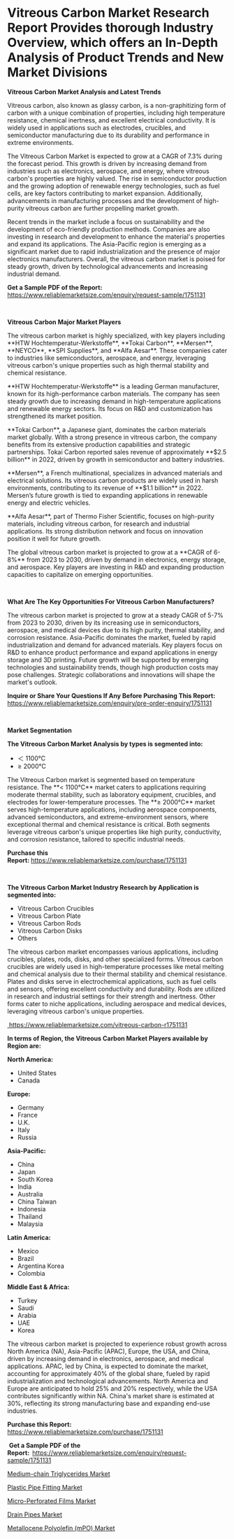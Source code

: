 <p><h1>Vitreous Carbon Market Research Report Provides thorough Industry Overview, which offers an In-Depth Analysis of Product Trends and New Market Divisions</h1></p><p><strong>Vitreous Carbon Market Analysis and Latest Trends</strong></p>
<p><p>Vitreous carbon, also known as glassy carbon, is a non-graphitizing form of carbon with a unique combination of properties, including high temperature resistance, chemical inertness, and excellent electrical conductivity. It is widely used in applications such as electrodes, crucibles, and semiconductor manufacturing due to its durability and performance in extreme environments.</p><p>The Vitreous Carbon Market is expected to grow at a CAGR of 7.3% during the forecast period. This growth is driven by increasing demand from industries such as electronics, aerospace, and energy, where vitreous carbon's properties are highly valued. The rise in semiconductor production and the growing adoption of renewable energy technologies, such as fuel cells, are key factors contributing to market expansion. Additionally, advancements in manufacturing processes and the development of high-purity vitreous carbon are further propelling market growth.</p><p>Recent trends in the market include a focus on sustainability and the development of eco-friendly production methods. Companies are also investing in research and development to enhance the material's properties and expand its applications. The Asia-Pacific region is emerging as a significant market due to rapid industrialization and the presence of major electronics manufacturers. Overall, the vitreous carbon market is poised for steady growth, driven by technological advancements and increasing industrial demand.</p></p>
<p><strong>Get a Sample PDF of the Report:&nbsp;</strong> <a href="https://www.reliablemarketsize.com/enquiry/request-sample/1751131?utm_campaign=1832&utm_medium=2&utm_source=Github&utm_content=ia&utm_term=26012025&utm_id=vitreous-carbon">https://www.reliablemarketsize.com/enquiry/request-sample/1751131</a></p>
<p>&nbsp;</p>
<p><strong>Vitreous Carbon Major Market Players</strong></p>
<p><p>The vitreous carbon market is highly specialized, with key players including **HTW Hochtemperatur-Werkstoffe**, **Tokai Carbon**, **Mersen**, **NEYCO**, **SPI Supplies**, and **Alfa Aesar**. These companies cater to industries like semiconductors, aerospace, and energy, leveraging vitreous carbon's unique properties such as high thermal stability and chemical resistance.</p><p>**HTW Hochtemperatur-Werkstoffe** is a leading German manufacturer, known for its high-performance carbon materials. The company has seen steady growth due to increasing demand in high-temperature applications and renewable energy sectors. Its focus on R&D and customization has strengthened its market position.</p><p>**Tokai Carbon**, a Japanese giant, dominates the carbon materials market globally. With a strong presence in vitreous carbon, the company benefits from its extensive production capabilities and strategic partnerships. Tokai Carbon reported sales revenue of approximately **$2.5 billion** in 2022, driven by growth in semiconductor and battery industries.</p><p>**Mersen**, a French multinational, specializes in advanced materials and electrical solutions. Its vitreous carbon products are widely used in harsh environments, contributing to its revenue of **$1.1 billion** in 2022. Mersen’s future growth is tied to expanding applications in renewable energy and electric vehicles.</p><p>**Alfa Aesar**, part of Thermo Fisher Scientific, focuses on high-purity materials, including vitreous carbon, for research and industrial applications. Its strong distribution network and focus on innovation position it well for future growth.</p><p>The global vitreous carbon market is projected to grow at a **CAGR of 6-8%** from 2023 to 2030, driven by demand in electronics, energy storage, and aerospace. Key players are investing in R&D and expanding production capacities to capitalize on emerging opportunities.</p></p>
<p>&nbsp;</p>
<p><strong>What Are The Key Opportunities For Vitreous Carbon Manufacturers?</strong></p>
<p><p>The vitreous carbon market is projected to grow at a steady CAGR of 5-7% from 2023 to 2030, driven by its increasing use in semiconductors, aerospace, and medical devices due to its high purity, thermal stability, and corrosion resistance. Asia-Pacific dominates the market, fueled by rapid industrialization and demand for advanced materials. Key players focus on R&D to enhance product performance and expand applications in energy storage and 3D printing. Future growth will be supported by emerging technologies and sustainability trends, though high production costs may pose challenges. Strategic collaborations and innovations will shape the market's outlook.</p></p>
<p><strong>Inquire or Share Your Questions If Any Before Purchasing This Report:</strong> <a href="https://www.reliablemarketsize.com/enquiry/pre-order-enquiry/1751131?utm_campaign=1832&utm_medium=2&utm_source=Github&utm_content=ia&utm_term=26012025&utm_id=vitreous-carbon">https://www.reliablemarketsize.com/enquiry/pre-order-enquiry/1751131</a></p>
<p>&nbsp;</p>
<p><strong>Market Segmentation</strong></p>
<p><strong>The Vitreous Carbon Market Analysis by types is segmented into:</strong></p>
<p><ul><li>＜ 1100°C</li><li>≥ 2000°C</li></ul></p>
<p><p>The Vitreous Carbon market is segmented based on temperature resistance. The **< 1100°C** market caters to applications requiring moderate thermal stability, such as laboratory equipment, crucibles, and electrodes for lower-temperature processes. The **≥ 2000°C** market serves high-temperature applications, including aerospace components, advanced semiconductors, and extreme-environment sensors, where exceptional thermal and chemical resistance is critical. Both segments leverage vitreous carbon's unique properties like high purity, conductivity, and corrosion resistance, tailored to specific industrial needs.</p></p>
<p><strong>Purchase this Report:&nbsp;</strong><a href="https://www.reliablemarketsize.com/purchase/1751131?utm_campaign=1832&utm_medium=2&utm_source=Github&utm_content=ia&utm_term=26012025&utm_id=vitreous-carbon">https://www.reliablemarketsize.com/purchase/1751131</a></p>
<p>&nbsp;</p>
<p><strong>The Vitreous Carbon Market Industry Research by Application is segmented into:</strong></p>
<p><ul><li>Vitreous Carbon Crucibles</li><li>Vitreous Carbon Plate</li><li>Vitreous Carbon Rods</li><li>Vitreous Carbon Disks</li><li>Others</li></ul></p>
<p><p>The vitreous carbon market encompasses various applications, including crucibles, plates, rods, disks, and other specialized forms. Vitreous carbon crucibles are widely used in high-temperature processes like metal melting and chemical analysis due to their thermal stability and chemical resistance. Plates and disks serve in electrochemical applications, such as fuel cells and sensors, offering excellent conductivity and durability. Rods are utilized in research and industrial settings for their strength and inertness. Other forms cater to niche applications, including aerospace and medical devices, leveraging vitreous carbon's unique properties.</p></p>
<p><a href="https://www.reliablemarketsize.com/vitreous-carbon-r1751131?utm_campaign=1832&utm_medium=2&utm_source=Github&utm_content=ia&utm_term=26012025&utm_id=vitreous-carbon">&nbsp;https://www.reliablemarketsize.com/vitreous-carbon-r1751131</a></p>
<p><strong>In terms of Region, the Vitreous Carbon Market Players available by Region are:</strong></p>
<p>
    <p> <strong> North America: </strong>
        <ul>
            <li>United States</li>
            <li>Canada</li>
        </ul>
        </p> 
    <p> <strong> Europe: </strong>
        <ul>
            <li>Germany</li>
            <li>France</li>
            <li>U.K.</li>
            <li>Italy</li>
            <li>Russia</li>
        </ul>
        </p> 
    <p> <strong> Asia-Pacific: </strong>
        <ul>
            <li>China</li>
            <li>Japan</li>
            <li>South Korea</li>
            <li>India</li>
            <li>Australia</li>
            <li>China Taiwan</li>
            <li>Indonesia</li>
            <li>Thailand</li>
            <li>Malaysia</li>
        </ul>
        </p> 
    <p> <strong> Latin America: </strong>
        <ul>
            <li>Mexico</li>
            <li>Brazil</li>
            <li>Argentina Korea</li>
            <li>Colombia</li>
        </ul>
        </p> 
    <p> <strong> Middle East & Africa: </strong>
        <ul>
            <li>Turkey</li>
            <li>Saudi</li>
            <li>Arabia</li>
            <li>UAE</li>
            <li>Korea</li>
        </ul>
    </p>
    </p>
<p><p>The vitreous carbon market is projected to experience robust growth across North America (NA), Asia-Pacific (APAC), Europe, the USA, and China, driven by increasing demand in electronics, aerospace, and medical applications. APAC, led by China, is expected to dominate the market, accounting for approximately 40% of the global share, fueled by rapid industrialization and technological advancements. North America and Europe are anticipated to hold 25% and 20% respectively, while the USA contributes significantly within NA. China's market share is estimated at 30%, reflecting its strong manufacturing base and expanding end-use industries.</p></p>
<p><strong>Purchase this Report: </strong><a href="https://www.reliablemarketsize.com/purchase/1751131?utm_campaign=1832&utm_medium=2&utm_source=Github&utm_content=ia&utm_term=26012025&utm_id=vitreous-carbon">https://www.reliablemarketsize.com/purchase/1751131</a></p>
<p>&nbsp;<strong>Get a Sample PDF of the Report:&nbsp;&nbsp;</strong><a href="https://www.reliablemarketsize.com/enquiry/request-sample/1751131?utm_campaign=1832&utm_medium=2&utm_source=Github&utm_content=ia&utm_term=26012025&utm_id=vitreous-carbon">https://www.reliablemarketsize.com/enquiry/request-sample/1751131</a></p>
<p><strong></strong></p>
<p><p><a href="https://github.com/JosephineMcguire65/Market-Research-Report-List-1/blob/main/medium-chain-triglycerides-market.md?utm_campaign=1832&utm_medium=2&utm_source=Github&utm_content=ia&utm_term=26012025&utm_id=vitreous-carbon">Medium-chain Triglycerides Market</a></p><p><a href="https://github.com/YashRP12/Market-Research-Report-List-7/blob/main/plastic-pipe-fitting-market.md?utm_campaign=1832&utm_medium=2&utm_source=Github&utm_content=ia&utm_term=26012025&utm_id=vitreous-carbon">Plastic Pipe Fitting Market</a></p><p><a href="https://github.com/norbeludie83/Market-Research-Report-List-1/blob/main/micro-perforated-films-market.md?utm_campaign=1832&utm_medium=2&utm_source=Github&utm_content=ia&utm_term=26012025&utm_id=vitreous-carbon">Micro-Perforated Films Market</a></p><p><a href="https://github.com/hoevealiur4/Market-Research-Report-List-1/blob/main/drain-pipes-market.md?utm_campaign=1832&utm_medium=2&utm_source=Github&utm_content=ia&utm_term=26012025&utm_id=vitreous-carbon">Drain Pipes Market</a></p><p><a href="https://github.com/jerhoskinson197676/Market-Research-Report-List-1/blob/main/metallocene-polyolefin-mpo-market.md?utm_campaign=1832&utm_medium=2&utm_source=Github&utm_content=ia&utm_term=26012025&utm_id=vitreous-carbon">Metallocene Polyolefin (mPO) Market</a></p></p>